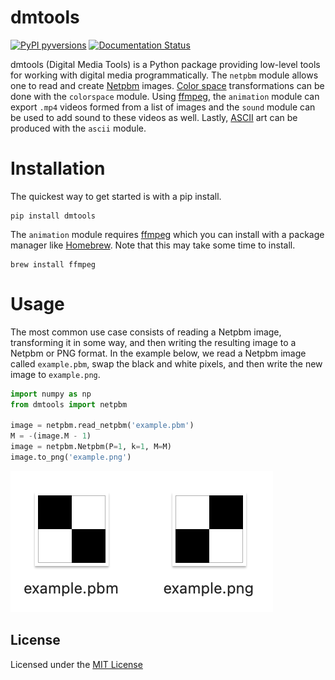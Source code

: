 # dmtools

[![PyPI pyversions](https://img.shields.io/pypi/pyversions/dmtools.svg)](https://pypi.python.org/pypi/dmtools/)
[![Documentation Status](https://readthedocs.org/projects/dmtools/badge/?version=latest)](https://dmtools.readthedocs.io/en/latest/?badge=latest)

dmtools (Digital Media Tools) is a Python package providing low-level tools for
working with digital media programmatically. The `netpbm` module allows one to
read and create [Netpbm](http://netpbm.sourceforge.net/) images.
[Color space](https://wikipedia.org/wiki/Color_space) transformations can be
done with the `colorspace` module. Using [ffmpeg](http://ffmpeg.org/about.html),
the `animation` module can export `.mp4` videos formed from a list of images
and the `sound` module can be used to add sound to these videos as well.
Lastly, [ASCII](https://wikipedia.org/wiki/ASCII) art can be produced with
the `ascii` module.

# Installation

The quickest way to get started is with a pip install.

```
pip install dmtools
```

The `animation` module requires [ffmpeg](http://ffmpeg.org/about.html) which
you can install with a package manager like [Homebrew](https://brew.sh/). Note
that this may take some time to install.

```
brew install ffmpeg
```

# Usage

The most common use case consists of reading a Netpbm image, transforming it
in some way, and then writing the resulting image to a Netpbm or PNG format.
In the example below, we read a Netpbm image called `example.pbm`, swap the
black and white pixels, and then write the new image to `example.png`.

```python
import numpy as np
from dmtools import netpbm

image = netpbm.read_netpbm('example.pbm')
M = -(image.M - 1)
image = netpbm.Netpbm(P=1, k=1, M=M)
image.to_png('example.png')
```

![example.png](example.png)

## License

Licensed under the [MIT License](https://choosealicense.com/licenses/mit/)